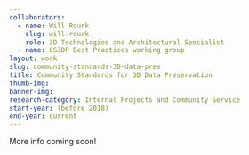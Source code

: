 ```yaml
---
collaborators: 
  - name: Will Rourk
    slug: will-rourk
    role: 3D Technologies and Architectural Specialist
  - name: CS3DP Best Practices working group
layout: work
slug: community-standards-3D-data-pres
title: Community Standards for 3D Data Preservation
thumb-img:
banner-img:
research-category: Internal Projects and Community Service
start-year: (before 2018)
end-year: current
---
```

More info coming soon!
